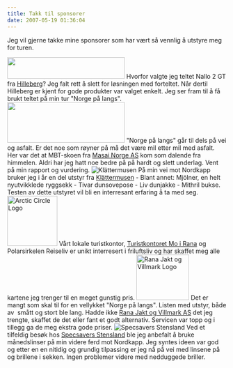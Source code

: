 ```yaml
---
title: Takk til sponsorer
date: 2007-05-19 01:36:04
---
```


Jeg vil gjerne takke mine sponsorer som har vært så vennlig å utstyre meg for turen.

<img src="http://falleri.no/wp-content/uploads/2007/05/hilleberg-300x54.jpg" alt="" title="Hilleberg" width="270" height="49" class="alignnone size-medium wp-image-36" />
Hvorfor valgte jeg teltet Nallo 2 GT fra <a href="http://www.hilleberg.se/EUROPE.HTM">Hilleberg</a>?  Jeg falt rett å slett for løsningen med forteltet. Når dertil Hilleberg er kjent for gode produkter var valget enkelt. Jeg ser fram til å få brukt teltet på min tur "Norge på langs".

<img src="http://falleri.no/wp-content/uploads/2007/05/logo_mbt-300x103.jpg" alt="" title="MTB Logo" width="270" height="93" class="alignnone size-medium wp-image-38" />
"Norge på langs" går til dels på vei og asfalt. Er det noe som røyner på må det være mil etter mil med asfalt. Her var det at MBT-skoen fra <a href="http://www.swissmasai.no/">Masai Norge AS</a> kom som dalende fra himmelen. Aldri har jeg hatt noe bedre på på hardt og slett underlag. Vent på min rapport og vurdering.

<img src="http://www.aas-sw.no/npl3/wp-content/uploads/2008/08/klattermusen.png" alt="Klättermusen" />
På min vei mot Nordkapp bruker jeg i år en del utstyr fra <a href="http://www.klattermusen.se/">Klättermusen</a> - Blant annet:  Mjölner, en helt nyutvikklede ryggsekk  - Tivar dunsovepose  - Liv dunjakke  - Mithril bukse. Testen av dette utstyret vil bli en interresant erfaring å ta med seg.

<img src="http://www.aas-sw.no/npl3/wp-content/uploads/2007/05/wwwarctic-circleno-150x150.jpg" alt="Arctic Circle Logo" height="115" width="115" />
Vårt lokale turistkontor, <a href="http://www.arctic-circle.no/">Turistkontoret Mo i Rana</a> og Polarsirkelen Reiseliv er unikt interresert i friluftsliv og har skaffet meg alle kartene jeg trenger til en meget gunstig pris.

<img src="http://www.aas-sw.no/npl3/wp-content/uploads/2007/05/rana-jakt-og-villmark.png" alt="Rana Jakt og Villmark Logo" height="104" width="121" />
Det er mangt som skal til for en vellykket "Norge på langs". Listen med utstyr, både av  smått og stort ble lang. Hadde ikke <a href="http://www.jaktogvillmark.no/">Rana Jakt og Villmark AS</a> det jeg trengte, skaffet de det eller fant et godt alternativ. Servicen var topp og i tillegg ga de meg ekstra gode priser.

<img src="http://www.aas-sw.no/npl3/wp-content/uploads/2008/07/stensland.png" alt="Specsavers Stensland"/>
Ved et tilfeldig besøk hos <a href="http://old.monet.no/viggo/interoptik/index2.php?link=visjon">Specsavers Stensland</a> ble jeg anbefalt å bruke månedslinser på min videre ferd mot Nordkapp. Jeg syntes ideen var god og etter en en nitidig og grundig tilpassing er jeg nå på vei med linsene på og brillene i sekken. Ingen problemer videre med nedduggede briller.
